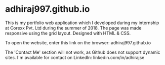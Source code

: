# adhiraj997.github.io

This is my portfolio web application which I developed during my internship at Corexx Pvt. Ltd during the summer of 2018. The page was made responsive using the grid layout. Designed with HTML & CSS.

To open the website, enter this link on the browser: adhiraj997.github.io

The 'Contact Me' section will not work, as Github does not support dynamic sites. I'm available for contact on LinkedIn: linkedin.com/in/adhirajse
